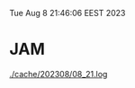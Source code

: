 Tue Aug  8 21:46:06 EEST 2023
# JAM
<a href='./cache/202308/08_21.log'>./cache/202308/08_21.log</a>
